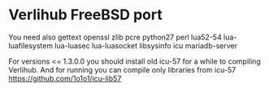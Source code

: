 # Verlihub FreeBSD port

You need also gettext openssl zlib pcre python27 perl lua52-54 lua-luafilesystem lua-luasec lua-luasocket libsysinfo icu mariadb-server 

For versions <= 1.3.0.0 you should install old icu-57 for a while to compiling Verlihub.
And for running you can compile only libraries from icu-57 https://github.com/1o1o1/icu-lib57
